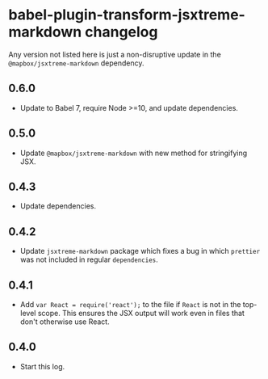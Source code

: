 # babel-plugin-transform-jsxtreme-markdown changelog

Any version not listed here is just a non-disruptive update in the `@mapbox/jsxtreme-markdown` dependency.

## 0.6.0

- Update to Babel 7, require Node >=10, and update dependencies.

## 0.5.0

- Update `@mapbox/jsxtreme-markdown` with new method for stringifying JSX.

## 0.4.3

- Update dependencies.

## 0.4.2

- Update `jsxtreme-markdown` package which fixes a bug in which `prettier` was not included in regular `dependencies`.

## 0.4.1

- Add `var React = require('react');` to the file if `React` is not in the top-level scope.
  This ensures the JSX output will work even in files that don't otherwise use React.

## 0.4.0

- Start this log.
